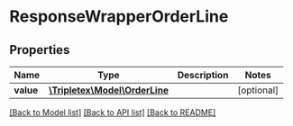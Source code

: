 # ResponseWrapperOrderLine

## Properties
Name | Type | Description | Notes
------------ | ------------- | ------------- | -------------
**value** | [**\Tripletex\Model\OrderLine**](OrderLine.md) |  | [optional] 

[[Back to Model list]](../README.md#documentation-for-models) [[Back to API list]](../README.md#documentation-for-api-endpoints) [[Back to README]](../README.md)

